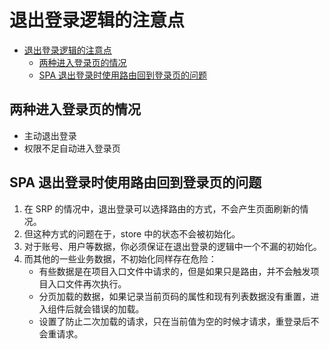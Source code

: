 # 退出登录逻辑的注意点


<!-- TOC -->

- [退出登录逻辑的注意点](#退出登录逻辑的注意点)
    - [两种进入登录页的情况](#两种进入登录页的情况)
    - [SPA 退出登录时使用路由回到登录页的问题](#spa-退出登录时使用路由回到登录页的问题)

<!-- /TOC -->


## 两种进入登录页的情况
* 主动退出登录
* 权限不足自动进入登录页


## SPA 退出登录时使用路由回到登录页的问题
1. 在 SRP 的情况中，退出登录可以选择路由的方式，不会产生页面刷新的情况。
2. 但这种方式的问题在于，store 中的状态不会被初始化。
3. 对于账号、用户等数据，你必须保证在退出登录的逻辑中一个不漏的初始化。
4. 而其他的一些业务数据，不初始化同样存在危险：
    * 有些数据是在项目入口文件中请求的，但是如果只是路由，并不会触发项目入口文件再次执行。
    * 分页加载的数据，如果记录当前页码的属性和现有列表数据没有重置，进入组件后就会错误的加载。
    * 设置了防止二次加载的请求，只在当前值为空的时候才请求，重登录后不会重请求。


